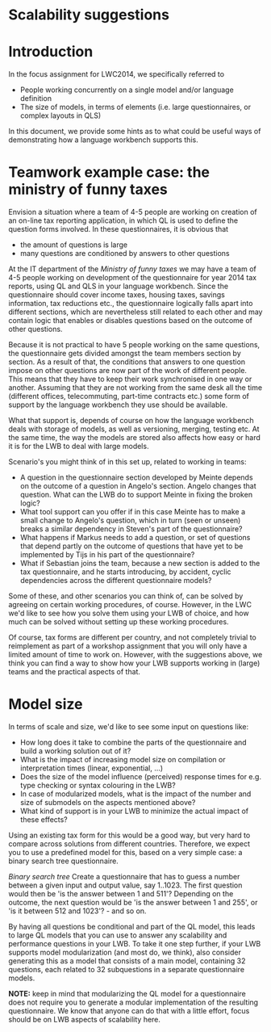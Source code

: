 # Scalability suggestions #

# Introduction #
In the focus assignment for LWC2014, we specifically referred to 

* People working concurrently on a single model and/or language definition
* The size of models, in terms of elements (i.e. large questionnaires, or complex layouts in 
QLS)

In this document, we provide some hints as to what could be useful ways of demonstrating how a language workbench supports this.

# Teamwork example case: the ministry of funny taxes #
Envision a situation where a team of 4-5 people are working on creation of an on-line tax reporting application, in which QL is used to define the question forms involved.
In these questionnaires, it is obvious that

* the amount of questions is large
* many questions are conditioned by answers to other questions

At the IT department of the *Ministry of funny taxes* we may have a team of 4-5 people working on development of the questionnaire for year 2014 tax reports, using QL and QLS in your language workbench.
Since the questionnaire should cover income taxes, housing taxes, savings information, tax reductions etc., the questionnaire logically falls apart into different sections, which are nevertheless still related to each other and may contain logic that enables or disables questions based on the outcome of other questions.

Because it is not practical to have 5 people working on the same questions, the questionnaire gets divided amongst the team members section by section. 
As a result of that, the conditions that answers to one question impose on other questions are now part of the work of different people. This means that they have to keep their work synchronised in one way or another. Assuming that they are not working from the same desk all the time (different offices, telecommuting, part-time contracts etc.) some form of support by the language workbench they use should be available.

What that support is, depends of course on how the language workbench deals with storage of models, as well as versioning, merging, testing etc.
At the same time, the way the models are stored also affects how easy or hard it is for the LWB to deal with large models.

Scenario's you might think of in this set up, related to working in teams:

* A question in the questionnaire section developed by Meinte depends on the outcome of a question in Angelo's section. Angelo changes that question. What can the LWB do to support Meinte in fixing the broken logic?
* What tool support can you offer if in this case Meinte has to make a small change to Angelo's question, which in turn (seen or unseen) breaks a similar dependency in Steven's part of the questionnaire?
* What happens if Markus needs to add a question, or set of questions that depend partly on the outcome of questions that have yet to be implemented by Tijs in his part of the questionnaire? 
* What if Sebastian joins the team, because a new section is added to the tax questionnaire, and he starts introducing, by accident, cyclic dependencies across the different questionnaire models?

Some of these, and other scenarios you can think of, can be solved by agreeing on certain working procedures, of course. However, in the LWC we'd like to see how you solve them using your LWB of choice, and how much can be solved without setting up these working procedures.

Of course, tax forms are different per country, and not completely trivial to reimplement as part of a workshop assignment that you will only have a limited amount of time to work on. However, with the suggestions above, we think you can find a way to show how your LWB supports working in (large) teams and the practical aspects of that.

# Model size #
In terms of scale and size, we'd like to see some input on questions like:

* How long does it take to combine the parts of the questionnaire and build a working solution out of it?
* What is the impact of increasing model size on compilation or interpretation times (linear, exponential, ...)
* Does the size of the model influence (perceived) response times for e.g. type checking or syntax colouring in the LWB?
* In case of modularized models, what is the impact of the number and size of submodels on the aspects mentioned above?
* What kind of support is in your LWB to minimize the actual impact of these effects?

Using an existing tax form for this would be a good way, but very hard to compare across solutions from different countries.
Therefore, we expect you to use a predefined model for this, based on a very simple case: a binary search tree questionnaire.

*Binary search tree*
Create a questionnaire that has to guess a number between a given input and output value, say 1..1023.
The first question would then be 'is the answer between 1 and 511'?
Depending on the outcome, the next question would be 'is the answer between 1 and 255', or 'is it between 512 and 1023'? - and so on.

By having all questions be conditional and part of the QL model, this leads to large QL models that you can use to answer any scalability and performance questions in your LWB.
To take it one step further, if your LWB supports model modularization (and most do, we think), also consider generating this as a model that consists of a main model, containing 32 questions, each related to 32 subquestions in a separate questionnaire models.

**NOTE:** keep in mind that modularizing the QL model for a questionnaire does not require you to generate a modular implementation of the resulting questionnaire. We know that anyone can do that with a little effort, focus should be on LWB aspects of scalability here.


